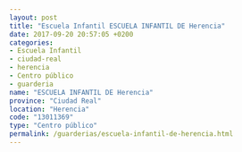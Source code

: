 ```yaml
---
layout: post
title: "Escuela Infantil ESCUELA INFANTIL DE Herencia"
date: 2017-09-20 20:57:05 +0200
categories:
- Escuela Infantil
- ciudad-real
- herencia
- Centro público
- guarderia
name: "ESCUELA INFANTIL DE Herencia"
province: "Ciudad Real"
location: "Herencia"
code: "13011369"
type: "Centro público"
permalink: /guarderias/escuela-infantil-de-herencia.html
---
```

